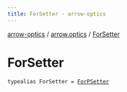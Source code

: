 ```yaml
---
title: ForSetter - arrow-optics
---
```


[arrow-optics](../index.html) / [arrow.optics](index.html) / [ForSetter](./-for-setter.html)

# ForSetter

`typealias ForSetter = `[`ForPSetter`](-for-p-setter.html)